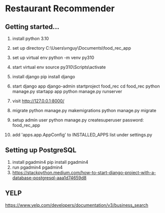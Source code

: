 # Restaurant Recommender

## Getting started...
1. install python 3.10
2. set up directory
    C:\Users\vnguy\Documents\food_rec_app
3. set up virtual env
    python -m venv py310
4. start virtual env
    source py310\Scripts\activate
5. install django
    pip install django
6. start django app
    django-admin startproject food_rec
    cd food_rec
    python manage.py startapp app
    python manage.py runserver
7. visit http://127.0.0.1:8000/
8. migrate
    python manage.py makemigrations
    python manage.py migrate

9. setup admin user
    python manage.py createsuperuser
    password: food_rec_app
10. add 'apps.app.AppConfig' to INSTALLED_APPS list under settings.py

## Setting up PostgreSQL
1. install pgadmin4
    pip install pgadmin4
2. run pgadmin4
    pgadmin4
3. https://stackpython.medium.com/how-to-start-django-project-with-a-database-postgresql-aaa1d74659d8


## YELP
https://www.yelp.com/developers/documentation/v3/business_search
